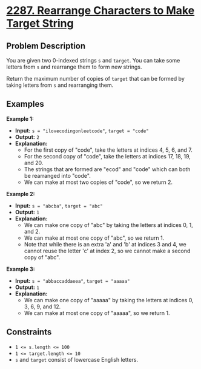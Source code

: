 # [2287. Rearrange Characters to Make Target String](https://leetcode.com/problems/rearrange-characters-to-make-target-string/description/)

## Problem Description

You are given two 0-indexed strings `s` and `target`. You can take some letters from `s` and rearrange them to form new strings.

Return the maximum number of copies of `target` that can be formed by taking letters from `s` and rearranging them.

## Examples

**Example 1:**

- **Input:** `s = "ilovecodingonleetcode"`, `target = "code"`
- **Output:** `2`
- **Explanation:**
  - For the first copy of "code", take the letters at indices 4, 5, 6, and 7.
  - For the second copy of "code", take the letters at indices 17, 18, 19, and 20.
  - The strings that are formed are "ecod" and "code" which can both be rearranged into "code".
  - We can make at most two copies of "code", so we return 2.

**Example 2:**

- **Input:** `s = "abcba"`, `target = "abc"`
- **Output:** `1`
- **Explanation:**
  - We can make one copy of "abc" by taking the letters at indices 0, 1, and 2.
  - We can make at most one copy of "abc", so we return 1.
  - Note that while there is an extra 'a' and 'b' at indices 3 and 4, we cannot reuse the letter 'c' at index 2, so we cannot make a second copy of "abc".

**Example 3:**

- **Input:** `s = "abbaccaddaeea"`, `target = "aaaaa"`
- **Output:** `1`
- **Explanation:**
  - We can make one copy of "aaaaa" by taking the letters at indices 0, 3, 6, 9, and 12.
  - We can make at most one copy of "aaaaa", so we return 1.

## Constraints

- `1 <= s.length <= 100`
- `1 <= target.length <= 10`
- `s` and `target` consist of lowercase English letters.